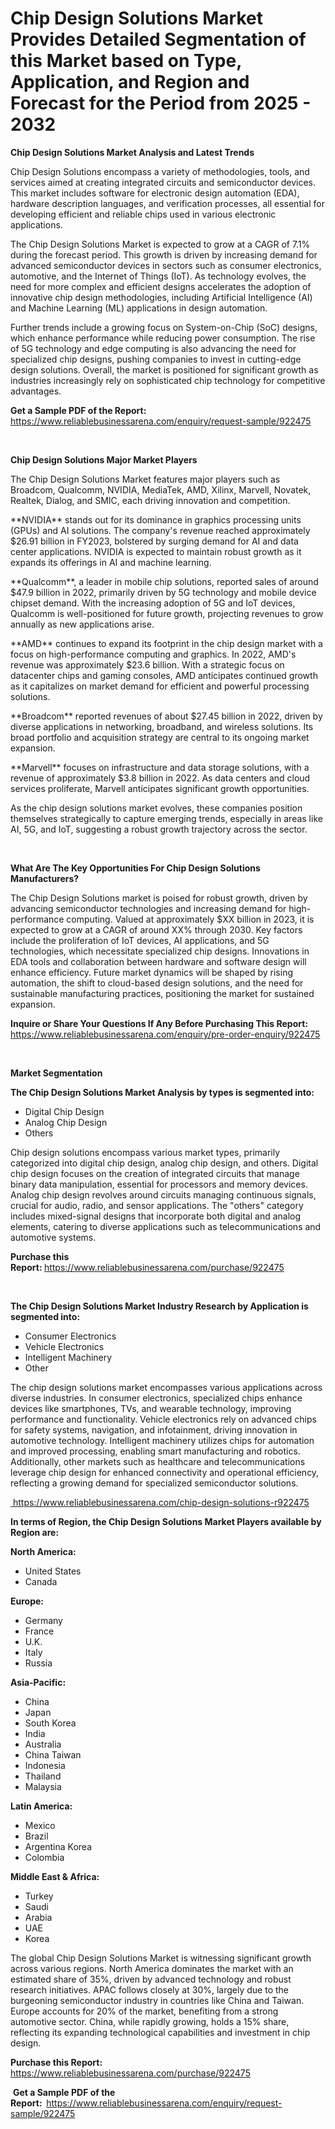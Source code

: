 <p><h1>Chip Design Solutions Market Provides Detailed Segmentation of this Market based on Type, Application, and Region and Forecast for the Period from 2025 - 2032</h1></p><p><strong>Chip Design Solutions Market Analysis and Latest Trends</strong></p>
<p><p>Chip Design Solutions encompass a variety of methodologies, tools, and services aimed at creating integrated circuits and semiconductor devices. This market includes software for electronic design automation (EDA), hardware description languages, and verification processes, all essential for developing efficient and reliable chips used in various electronic applications.</p><p>The Chip Design Solutions Market is expected to grow at a CAGR of 7.1% during the forecast period. This growth is driven by increasing demand for advanced semiconductor devices in sectors such as consumer electronics, automotive, and the Internet of Things (IoT). As technology evolves, the need for more complex and efficient designs accelerates the adoption of innovative chip design methodologies, including Artificial Intelligence (AI) and Machine Learning (ML) applications in design automation.</p><p>Further trends include a growing focus on System-on-Chip (SoC) designs, which enhance performance while reducing power consumption. The rise of 5G technology and edge computing is also advancing the need for specialized chip designs, pushing companies to invest in cutting-edge design solutions. Overall, the market is positioned for significant growth as industries increasingly rely on sophisticated chip technology for competitive advantages.</p></p>
<p><strong>Get a Sample PDF of the Report:&nbsp;</strong> <a href="https://www.reliablebusinessarena.com/enquiry/request-sample/922475?utm_campaign=3444&utm_medium=2&utm_source=Github&utm_content=ia&utm_term=18042025&utm_id=chip-design-solutions">https://www.reliablebusinessarena.com/enquiry/request-sample/922475</a></p>
<p>&nbsp;</p>
<p><strong>Chip Design Solutions Major Market Players</strong></p>
<p><p>The Chip Design Solutions Market features major players such as Broadcom, Qualcomm, NVIDIA, MediaTek, AMD, Xilinx, Marvell, Novatek, Realtek, Dialog, and SMIC, each driving innovation and competition.</p><p>**NVIDIA** stands out for its dominance in graphics processing units (GPUs) and AI solutions. The company's revenue reached approximately $26.91 billion in FY2023, bolstered by surging demand for AI and data center applications. NVIDIA is expected to maintain robust growth as it expands its offerings in AI and machine learning.</p><p>**Qualcomm**, a leader in mobile chip solutions, reported sales of around $47.9 billion in 2022, primarily driven by 5G technology and mobile device chipset demand. With the increasing adoption of 5G and IoT devices, Qualcomm is well-positioned for future growth, projecting revenues to grow annually as new applications arise.</p><p>**AMD** continues to expand its footprint in the chip design market with a focus on high-performance computing and graphics. In 2022, AMD's revenue was approximately $23.6 billion. With a strategic focus on datacenter chips and gaming consoles, AMD anticipates continued growth as it capitalizes on market demand for efficient and powerful processing solutions.</p><p>**Broadcom** reported revenues of about $27.45 billion in 2022, driven by diverse applications in networking, broadband, and wireless solutions. Its broad portfolio and acquisition strategy are central to its ongoing market expansion.</p><p>**Marvell** focuses on infrastructure and data storage solutions, with a revenue of approximately $3.8 billion in 2022. As data centers and cloud services proliferate, Marvell anticipates significant growth opportunities.</p><p>As the chip design solutions market evolves, these companies position themselves strategically to capture emerging trends, especially in areas like AI, 5G, and IoT, suggesting a robust growth trajectory across the sector.</p></p>
<p>&nbsp;</p>
<p><strong>What Are The Key Opportunities For Chip Design Solutions Manufacturers?</strong></p>
<p><p>The Chip Design Solutions market is poised for robust growth, driven by advancing semiconductor technologies and increasing demand for high-performance computing. Valued at approximately $XX billion in 2023, it is expected to grow at a CAGR of around XX% through 2030. Key factors include the proliferation of IoT devices, AI applications, and 5G technologies, which necessitate specialized chip designs. Innovations in EDA tools and collaboration between hardware and software design will enhance efficiency. Future market dynamics will be shaped by rising automation, the shift to cloud-based design solutions, and the need for sustainable manufacturing practices, positioning the market for sustained expansion.</p></p>
<p><strong>Inquire or Share Your Questions If Any Before Purchasing This Report:</strong> <a href="https://www.reliablebusinessarena.com/enquiry/pre-order-enquiry/922475?utm_campaign=3444&utm_medium=2&utm_source=Github&utm_content=ia&utm_term=18042025&utm_id=chip-design-solutions">https://www.reliablebusinessarena.com/enquiry/pre-order-enquiry/922475</a></p>
<p>&nbsp;</p>
<p><strong>Market Segmentation</strong></p>
<p><strong>The Chip Design Solutions Market Analysis by types is segmented into:</strong></p>
<p><ul><li>Digital Chip Design</li><li>Analog Chip Design</li><li>Others</li></ul></p>
<p><p>Chip design solutions encompass various market types, primarily categorized into digital chip design, analog chip design, and others. Digital chip design focuses on the creation of integrated circuits that manage binary data manipulation, essential for processors and memory devices. Analog chip design revolves around circuits managing continuous signals, crucial for audio, radio, and sensor applications. The "others" category includes mixed-signal designs that incorporate both digital and analog elements, catering to diverse applications such as telecommunications and automotive systems.</p></p>
<p><strong>Purchase this Report:&nbsp;</strong><a href="https://www.reliablebusinessarena.com/purchase/922475?utm_campaign=3444&utm_medium=2&utm_source=Github&utm_content=ia&utm_term=18042025&utm_id=chip-design-solutions">https://www.reliablebusinessarena.com/purchase/922475</a></p>
<p>&nbsp;</p>
<p><strong>The Chip Design Solutions Market Industry Research by Application is segmented into:</strong></p>
<p><ul><li>Consumer Electronics</li><li>Vehicle Electronics</li><li>Intelligent Machinery</li><li>Other</li></ul></p>
<p><p>The chip design solutions market encompasses various applications across diverse industries. In consumer electronics, specialized chips enhance devices like smartphones, TVs, and wearable technology, improving performance and functionality. Vehicle electronics rely on advanced chips for safety systems, navigation, and infotainment, driving innovation in automotive technology. Intelligent machinery utilizes chips for automation and improved processing, enabling smart manufacturing and robotics. Additionally, other markets such as healthcare and telecommunications leverage chip design for enhanced connectivity and operational efficiency, reflecting a growing demand for specialized semiconductor solutions.</p></p>
<p><a href="https://www.reliablebusinessarena.com/chip-design-solutions-r922475?utm_campaign=3444&utm_medium=2&utm_source=Github&utm_content=ia&utm_term=18042025&utm_id=chip-design-solutions">&nbsp;https://www.reliablebusinessarena.com/chip-design-solutions-r922475</a></p>
<p><strong>In terms of Region, the Chip Design Solutions Market Players available by Region are:</strong></p>
<p>
    <p> <strong> North America: </strong>
        <ul>
            <li>United States</li>
            <li>Canada</li>
        </ul>
        </p> 
    <p> <strong> Europe: </strong>
        <ul>
            <li>Germany</li>
            <li>France</li>
            <li>U.K.</li>
            <li>Italy</li>
            <li>Russia</li>
        </ul>
        </p> 
    <p> <strong> Asia-Pacific: </strong>
        <ul>
            <li>China</li>
            <li>Japan</li>
            <li>South Korea</li>
            <li>India</li>
            <li>Australia</li>
            <li>China Taiwan</li>
            <li>Indonesia</li>
            <li>Thailand</li>
            <li>Malaysia</li>
        </ul>
        </p> 
    <p> <strong> Latin America: </strong>
        <ul>
            <li>Mexico</li>
            <li>Brazil</li>
            <li>Argentina Korea</li>
            <li>Colombia</li>
        </ul>
        </p> 
    <p> <strong> Middle East & Africa: </strong>
        <ul>
            <li>Turkey</li>
            <li>Saudi</li>
            <li>Arabia</li>
            <li>UAE</li>
            <li>Korea</li>
        </ul>
    </p>
    </p>
<p><p>The global Chip Design Solutions Market is witnessing significant growth across various regions. North America dominates the market with an estimated share of 35%, driven by advanced technology and robust research initiatives. APAC follows closely at 30%, largely due to the burgeoning semiconductor industry in countries like China and Taiwan. Europe accounts for 20% of the market, benefiting from a strong automotive sector. China, while rapidly growing, holds a 15% share, reflecting its expanding technological capabilities and investment in chip design.</p></p>
<p><strong>Purchase this Report: </strong><a href="https://www.reliablebusinessarena.com/purchase/922475?utm_campaign=3444&utm_medium=2&utm_source=Github&utm_content=ia&utm_term=18042025&utm_id=chip-design-solutions">https://www.reliablebusinessarena.com/purchase/922475</a></p>
<p>&nbsp;<strong>Get a Sample PDF of the Report:&nbsp;&nbsp;</strong><a href="https://www.reliablebusinessarena.com/enquiry/request-sample/922475?utm_campaign=3444&utm_medium=2&utm_source=Github&utm_content=ia&utm_term=18042025&utm_id=chip-design-solutions">https://www.reliablebusinessarena.com/enquiry/request-sample/922475</a></p>
<p><strong></strong></p>
<p><p></p><p></p><p></p></p>